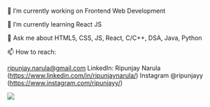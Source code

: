 🔭 I’m currently working on Frontend Web Development

🌱 I’m currently learning React JS

💬 Ask me about HTML5, CSS, JS, React, C/C++, DSA, Java, Python

📫 How to reach: 

ripunjay.narula@gmail.com
LinkedIn: Ripunjay Narula (https://www.linkedin.com/in/ripunjaynarula/)
Instagram @ripunjayy (https://www.instagram.com/ripunjayy/) 

  
<img src="https://github-readme-stats.vercel.app/api?username=ripunjaynarula&&show_icons=true&title_color=ffffff&icon_color=bb2acf&text_color=daf7dc&bg_color=151515">
